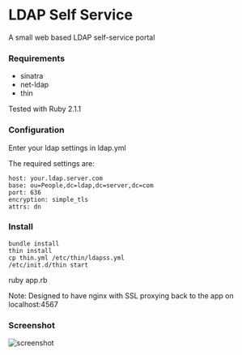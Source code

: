 LDAP Self Service
====

A small web based LDAP self-service portal


### Requirements

* sinatra
* net-ldap
* thin

Tested with Ruby 2.1.1

### Configuration

Enter your ldap settings in ldap.yml

The required settings are:

```
host: your.ldap.server.com
base: ou=People,dc=ldap,dc=server,dc=com
port: 636
encryption: simple_tls
attrs: dn
```

### Install

```
bundle install
thin install
cp thin.yml /etc/thin/ldapss.yml
/etc/init.d/thin start
```

ruby app.rb

Note: Designed to have nginx with SSL proxying back to the app on localhost:4567

### Screenshot

![screenshot](https://cloud.githubusercontent.com/assets/862951/4314679/666fcfec-3ee4-11e4-825f-03dc2a6b1f6f.png)
